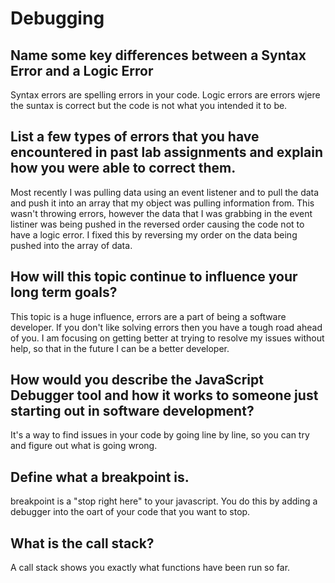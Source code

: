 # Debugging

## Name some key differences between a Syntax Error and a Logic Error

Syntax errors are spelling errors in your code.
Logic errors are errors wjere the suntax is correct but the code is not what you intended it to be.

## List a few types of errors that you have encountered in past lab assignments and explain how you were able to correct them.

Most recently I was pulling data using an event listener and to pull the data and push it into an array that my object was pulling information from. This wasn't throwing errors, however the data that I was grabbing in the event listiner was being pushed in the reversed order causing the code not to have a logic error. I fixed this by reversing my order on the data being pushed into the array of data.

## How will this topic continue to influence your long term goals?

This topic is a huge influence, errors are a part of being a software developer. If you don't like solving errors then you have a tough road ahead of you. I am focusing on getting better at trying to resolve my issues without help, so that in the future I can be a better developer.

## How would you describe the JavaScript Debugger tool and how it works to someone just starting out in software development?

It's a way to find issues in your code by going line by line, so you can try and figure out what is going wrong.

## Define what a breakpoint is.

breakpoint is a "stop right here" to your javascript. You do this by adding a debugger into the oart of your code that you want to stop.

## What is the call stack?

A call stack shows you exactly what functions have been run so far.